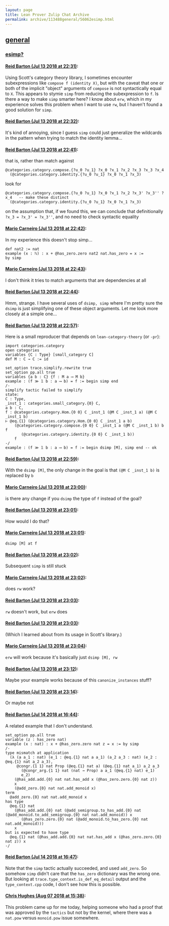 ```yaml
---
layout: page
title: Lean Prover Zulip Chat Archive 
permalink: archive/113488general/56062esimp.html
---
```


## [general](index.html)
### [esimp?](56062esimp.html)

#### [Reid Barton (Jul 13 2018 at 22:31)](https://leanprover.zulipchat.com/#narrow/stream/113488-general/topic/esimp?/near/129626646):
Using Scott's category theory library, I sometimes encounter subexpressions like `compose f (identity X)`, but with the caveat that one or both of the implicit "object" arguments of `compose` is not syntactically equal to `X`. This appears to stymie `simp` from reducing the subexpression to `f`. Is there a way to make `simp` smarter here?
I know about `erw`, which in my experience solves this problem when I want to use `rw`, but I haven't found a good solution for `simp`.

#### [Reid Barton (Jul 13 2018 at 22:32)](https://leanprover.zulipchat.com/#narrow/stream/113488-general/topic/esimp?/near/129626765):
It's kind of annoying, since I guess `simp` could just generalize the wildcards in the pattern when trying to match the identity lemma...

#### [Reid Barton (Jul 13 2018 at 22:41)](https://leanprover.zulipchat.com/#narrow/stream/113488-general/topic/esimp?/near/129627291):
that is, rather than match against
```lean
@categories.category.compose.{?u_0 ?u_1} ?x_0 ?x_1 ?x_2 ?x_3 ?x_3 ?x_4
  (@categories.category.identity.{?u_0 ?u_1} ?x_0 ?x_1 ?x_3)
```
look for
```lean
@categories.category.compose.{?u_0 ?u_1} ?x_0 ?x_1 ?x_2 ?x_3' ?x_3'' ?x_4   -- make these distinct
  (@categories.category.identity.{?u_0 ?u_1} ?x_0 ?x_1 ?x_3)
```
on the assumption that, if we found this, we can conclude that definitionally `?x_3 = ?x_3' = ?x_3''`, and no need to check syntactic equality

#### [Mario Carneiro (Jul 13 2018 at 22:42)](https://leanprover.zulipchat.com/#narrow/stream/113488-general/topic/esimp?/near/129627378):
In my experience this doesn't stop simp...
```
def nat2 := nat
example (x : ℕ) : x + @has_zero.zero nat2 nat.has_zero = x :=
by simp
```

#### [Mario Carneiro (Jul 13 2018 at 22:43)](https://leanprover.zulipchat.com/#narrow/stream/113488-general/topic/esimp?/near/129627423):
I don't think it tries to match arguments that are dependencies at all

#### [Reid Barton (Jul 13 2018 at 22:44)](https://leanprover.zulipchat.com/#narrow/stream/113488-general/topic/esimp?/near/129627533):
Hmm, strange. I have several uses of `dsimp, simp` where I'm pretty sure the `dsimp` is just simplifying one of these object arguments. Let me look more closely at a simple one...

#### [Reid Barton (Jul 13 2018 at 22:57)](https://leanprover.zulipchat.com/#narrow/stream/113488-general/topic/esimp?/near/129628422):
Here is a small reproducer that depends on `lean-category-theory` (or `-pr`):
```lean
import categories.category
open categories
variables {C : Type} [small_category C]
def M : C → C := id

set_option trace.simplify.rewrite true
set_option pp.all true
variables {a b : C} {f : M a ⟶ M b}
example : (f ≫ 𝟙 b : a ⟶ b) = f := begin simp end
/-
simplify tactic failed to simplify
state:
C : Type,
_inst_1 : categories.small_category.{0} C,
a b : C,
f : @categories.category.Hom.{0 0} C _inst_1 (@M C _inst_1 a) (@M C _inst_1 b)
⊢ @eq.{1} (@categories.category.Hom.{0 0} C _inst_1 a b)
    (@categories.category.compose.{0 0} C _inst_1 a (@M C _inst_1 b) b f
       (@categories.category.identity.{0 0} C _inst_1 b))
    f
-/
example : (f ≫ 𝟙 b : a ⟶ b) = f := begin dsimp [M], simp end -- ok
```

#### [Reid Barton (Jul 13 2018 at 22:59)](https://leanprover.zulipchat.com/#narrow/stream/113488-general/topic/esimp?/near/129628559):
With the `dsimp [M]`, the only change in the goal is that `(@M C _inst_1 b)` is replaced by `b`

#### [Mario Carneiro (Jul 13 2018 at 23:00)](https://leanprover.zulipchat.com/#narrow/stream/113488-general/topic/esimp?/near/129628628):
is there any change if you `dsimp` the type of `f` instead of the goal?

#### [Reid Barton (Jul 13 2018 at 23:01)](https://leanprover.zulipchat.com/#narrow/stream/113488-general/topic/esimp?/near/129628679):
How would I do that?

#### [Mario Carneiro (Jul 13 2018 at 23:01)](https://leanprover.zulipchat.com/#narrow/stream/113488-general/topic/esimp?/near/129628686):
`dsimp [M] at f`

#### [Reid Barton (Jul 13 2018 at 23:02)](https://leanprover.zulipchat.com/#narrow/stream/113488-general/topic/esimp?/near/129628750):
Subsequent `simp` is still stuck

#### [Mario Carneiro (Jul 13 2018 at 23:02)](https://leanprover.zulipchat.com/#narrow/stream/113488-general/topic/esimp?/near/129628770):
does `rw` work?

#### [Reid Barton (Jul 13 2018 at 23:03)](https://leanprover.zulipchat.com/#narrow/stream/113488-general/topic/esimp?/near/129628796):
`rw` doesn't work, but `erw` does

#### [Reid Barton (Jul 13 2018 at 23:03)](https://leanprover.zulipchat.com/#narrow/stream/113488-general/topic/esimp?/near/129628826):
(Which I learned about from its usage in Scott's library.)

#### [Mario Carneiro (Jul 13 2018 at 23:04)](https://leanprover.zulipchat.com/#narrow/stream/113488-general/topic/esimp?/near/129628889):
`erw` will work because it's basically just `dsimp [M], rw`

#### [Reid Barton (Jul 13 2018 at 23:12)](https://leanprover.zulipchat.com/#narrow/stream/113488-general/topic/esimp?/near/129629349):
Maybe your example works because of this `canonize_instances` stuff?

#### [Reid Barton (Jul 13 2018 at 23:14)](https://leanprover.zulipchat.com/#narrow/stream/113488-general/topic/esimp?/near/129629451):
Or maybe not

#### [Reid Barton (Jul 14 2018 at 16:44)](https://leanprover.zulipchat.com/#narrow/stream/113488-general/topic/esimp?/near/129664139):
A related example that I don't understand.
```lean
set_option pp.all true
variable (z : has_zero nat)
example (x : nat) : x + @has_zero.zero nat z = x := by simp
/-                                                                                                                                                                                              
type mismatch at application                                                                                                                                                                    
  (λ (a a_1 : nat) (e_1 : @eq.{1} nat a a_1) (a_2 a_3 : nat) (e_2 : @eq.{1} nat a_2 a_3),                                                                                                       
     @congr.{1 1} nat Prop (@eq.{1} nat a) (@eq.{1} nat a_1) a_2 a_3                                                                                                                            
       (@congr_arg.{1 1} nat (nat → Prop) a a_1 (@eq.{1} nat) e_1)                                                                                                                              
       e_2)                                                                                                                                                                                     
    (@has_add.add.{0} nat nat.has_add x (@has_zero.zero.{0} nat z))                                                                                                                             
    x                                                                                                                                                                                           
    (@add_zero.{0} nat nat.add_monoid x)                                                                                                                                                        
term                                                                                                                                                                                            
  @add_zero.{0} nat nat.add_monoid x                                                                                                                                                            
has type                                                                                                                                                                                        
  @eq.{1} nat                                                                                                                                                                                   
    (@has_add.add.{0} nat (@add_semigroup.to_has_add.{0} nat (@add_monoid.to_add_semigroup.{0} nat nat.add_monoid)) x                                                                           
       (@has_zero.zero.{0} nat (@add_monoid.to_has_zero.{0} nat nat.add_monoid)))                                                                                                               
    x                                                                                                                                                                                           
but is expected to have type                                                                                                                                                                    
  @eq.{1} nat (@has_add.add.{0} nat nat.has_add x (@has_zero.zero.{0} nat z)) x                                                                                                                 
-/
```

#### [Reid Barton (Jul 14 2018 at 16:47)](https://leanprover.zulipchat.com/#narrow/stream/113488-general/topic/esimp?/near/129664199):
Note that the `simp` tactic actually succeeded, and used `add_zero`. So somehow `simp` didn't care that the `has_zero` dictionary was the wrong one. But looking at `trace.type_context.is_def_eq_detail` output and the `type_context.cpp` code, I don't see how this is possible.

#### [Chris Hughes (Aug 07 2018 at 15:38)](https://leanprover.zulipchat.com/#narrow/stream/113488-general/topic/esimp?/near/131044904):
This problem came up for me today, helping someone who had a proof that was approved by the `tactics` but not by the kernel, where there was a `nat.pow` versus `monoid.pow` issue somewhere.

